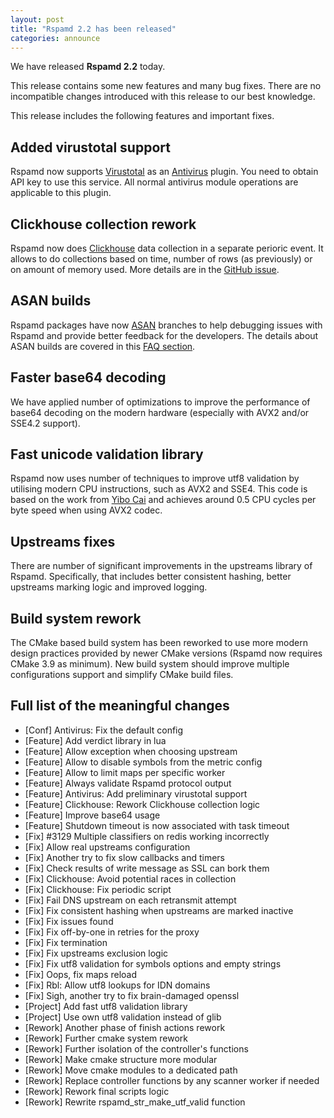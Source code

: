 ```yaml
---
layout: post
title: "Rspamd 2.2 has been released"
categories: announce
---
```


We have released **Rspamd 2.2** today.

This release contains some new features and many bug fixes. There are no incompatible changes introduced with this release to our best knowledge.

This release includes the following features and important fixes.

## Added virustotal support

Rspamd now supports [Virustotal](https://www.virustotal.com) as an [Antivirus](https://rspamd.com/doc/modules/antivirus.html) plugin. You need to obtain API key to use this service. All normal antivirus module operations are applicable to this plugin.

## Clickhouse collection rework

Rspamd now does [Clickhouse](https://rspamd.com/doc/modules/clickhouse.html) data collection in a separate perioric event. It allows to do collections based on time, number of rows (as previously) or on amount of memory used. More details are in the [GitHub issue](https://github.com/rspamd/rspamd/issues/3127).

## ASAN builds

Rspamd packages have now [ASAN](https://en.wikipedia.org/wiki/AddressSanitizer) branches to help debugging issues with Rspamd and provide better feedback for the developers. The details about ASAN builds are covered in this [FAQ section](https://rspamd.com/doc/faq.html#asan-builds).

## Faster base64 decoding

We have applied number of optimizations to improve the performance of base64 decoding on the modern hardware (especially with AVX2 and/or SSE4.2 support).

## Fast unicode validation library

Rspamd now uses number of techniques to improve utf8 validation by utilising modern CPU instructions, such as AVX2 and SSE4. This code is based on the work from [Yibo Cai](https://github.com/cyb70289) and achieves around 0.5 CPU cycles per byte speed when using AVX2 codec.

## Upstreams fixes

There are number of significant improvements in the upstreams library of Rspamd. Specifically, that includes better consistent hashing, better upstreams marking logic and improved logging.

## Build system rework

The CMake based build system has been reworked to use more modern design practices provided by newer CMake versions (Rspamd now requires CMake 3.9 as minimum).
New build system should improve multiple configurations support and simplify CMake build files.

## Full list of the meaningful changes

* [Conf] Antivirus: Fix the default config
* [Feature] Add verdict library in lua
* [Feature] Allow exception when choosing upstream
* [Feature] Allow to disable symbols from the metric config
* [Feature] Allow to limit maps per specific worker
* [Feature] Always validate Rspamd protocol output
* [Feature] Antivirus: Add preliminary virustotal support
* [Feature] Clickhouse: Rework Clickhouse collection logic
* [Feature] Improve base64 usage
* [Feature] Shutdown timeout is now associated with task timeout
* [Fix] #3129 Multiple classifiers on redis working incorrectly
* [Fix] Allow real upstreams configuration
* [Fix] Another try to fix slow callbacks and timers
* [Fix] Check results of write message as SSL can bork them
* [Fix] Clickhouse: Avoid potential races in collection
* [Fix] Clickhouse: Fix periodic script
* [Fix] Fail DNS upstream on each retransmit attempt
* [Fix] Fix consistent hashing when upstreams are marked inactive
* [Fix] Fix issues found
* [Fix] Fix off-by-one in retries for the proxy
* [Fix] Fix termination
* [Fix] Fix upstreams exclusion logic
* [Fix] Fix utf8 validation for symbols options and empty strings
* [Fix] Oops, fix maps reload
* [Fix] Rbl: Allow utf8 lookups for IDN domains
* [Fix] Sigh, another try to fix brain-damaged openssl
* [Project] Add fast utf8 validation library
* [Project] Use own utf8 validation instead of glib
* [Rework] Another phase of finish actions rework
* [Rework] Further cmake system rework
* [Rework] Further isolation of the controller's functions
* [Rework] Make cmake structure more modular
* [Rework] Move cmake modules to a dedicated path
* [Rework] Replace controller functions by any scanner worker if needed
* [Rework] Rework final scripts logic
* [Rework] Rewrite rspamd_str_make_utf_valid function